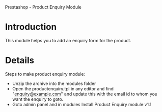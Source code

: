 Prestashop - Product Enquiry Module

# Introduction #

This module helps you to add an enquiry form for the product.


# Details #

Steps to make product enquiry module:
  * Unzip the archive into the modules folder
  * Open the productenquiry.tpl in any editor and find "enquiry@example.com" and update this with the email id to whom you want the enquiry to goto.
  * Goto admin panel and in modules Install Product Enquiry module v1.1